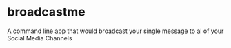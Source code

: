 # broadcastme
A command line app that would broadcast your single message to al of your Social Media Channels
